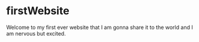 # firstWebsite
Welcome to my first ever website that I am gonna share it to the world and I am nervous but excited.
